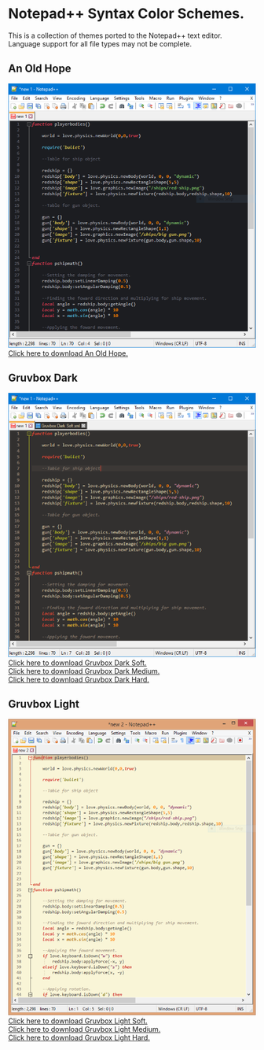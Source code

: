 <h1>Notepad++ Syntax Color Schemes.</h1>
<p>This is a collection of themes ported to the Notepad++ text editor. Language support for all file types may not be complete.<br></p>

<h2>An Old Hope</h2>

<img src= "NotepadPP-Syntax-Color-Schemes-master/An Old Hope/An Old Hope.PNG" alt="An Old Hope Theme.">
<a href="https://github.com/wburton95/Notepad-Themes/blob/master/An%20Old%20Hope.xml">Click here to download An Old Hope.</a>

<h2>Gruvbox Dark</h2>

<img src="NotepadPP-Syntax-Color-Schemes-master/Gruvbox Themes/Gruvbox Dark Soft.PNG" alt="Gruvbox Dark Soft Theme">
<a href="https://github.com/wburton95/Notepad-Themes/blob/master/Gruvbox%20Dark%20Soft.xml">Click here to download Gruvbox Dark Soft.<br></a>
<a href="https://github.com/wburton95/Notepad-Themes/blob/master/Gruvbox%20Dark%20Medium.xml">Click here to download Gruvbox Dark Medium.<br></a>
<a href="https://github.com/wburton95/Notepad-Themes/blob/master/Gruvbox%20Dark%20Hard.xml">Click here to download Gruvbox Dark Hard.<br></a>

<h2>Gruvbox Light</h2>
<img src="NotepadPP-Syntax-Color-Schemes-master/Gruvbox Themes/Gruvbox Light Soft.PNG" alt="Gruvbox Light Soft Theme">
<a href="https://github.com/wburton95/Notepad-Themes/blob/master/Gruvbox%20Light%20Soft.xml">Click here to download Gruvbox Light Soft.<br></a>
<a href="https://github.com/wburton95/NotepadPP-Syntax-Color-Schemes/blob/master/Gruvbox%20Light%20Medium.xml">Click here to download Gruvbox Light Medium.<br></a>
<a href="https://github.com/wburton95/NotepadPP-Syntax-Color-Schemes/blob/master/Gruvbox%20Light%20Hard.xml">Click here to download Gruvbox Light Hard.<br></a>
